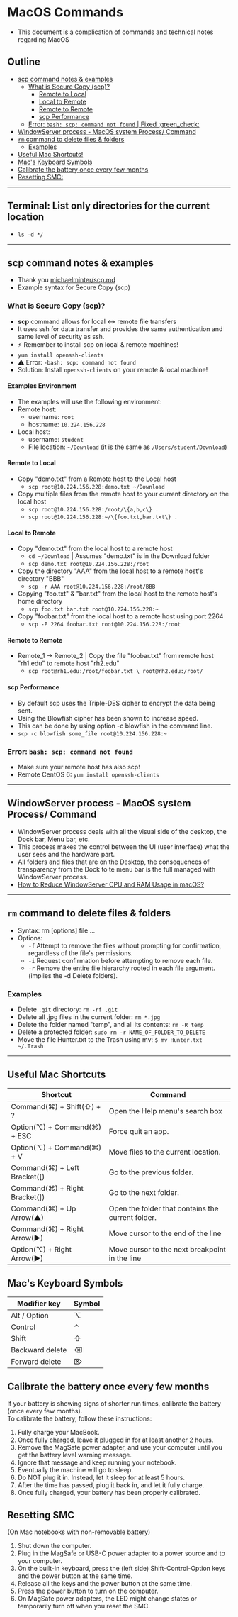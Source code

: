 # MacOS Commands <!-- omit in toc -->
  * This document is a complication of commands and technical notes regarding MacOS

## Outline <!-- omit in toc -->
  * [scp command notes & examples](#scp-command-notes--examples)
    * [What is Secure Copy (scp)?](#what-is-secure-copy-scp)
      * [Remote to Local](#remote-to-local)
      * [Local to Remote](#local-to-remote)
      * [Remote to Remote](#remote-to-remote)
      * [scp Performance](#scp-performance)
    * [Error: `bash: scp: command not found` | Fixed :green_check:](#error-bash-scp-command-not-found--fixed-green_check)
  * [WindowServer process - MacOS system Process/ Command](#windowserver-process---macos-system-process-command)
  * [`rm` command to delete files & folders](#rm-command-to-delete-files--folders)
    * [Examples](#examples)
  * [Useful Mac Shortcuts!](#useful-mac-shortcuts)
  * [Mac's Keyboard Symbols](#macs-keyboard-symbols)
  * [Calibrate the battery once every few months](#calibrate-the-battery-once-every-few-months)
  * [Resetting SMC:](#resetting-smc)

---

## Terminal: List only directories for the current location
  * `ls -d */`

---

## scp command notes & examples
  * Thank you [michaelminter/scp.md](https://gist.github.com/michaelminter/7377743)
  * Example syntax for Secure Copy (scp)

### What is Secure Copy (scp)?
  * **scp** command allows for local :left_right_arrow: remote file transfers
  * It uses ssh for data transfer and provides the same authentication and same level of security as ssh.
  * ⚡️ Remember to install scp on local & remote machines!
  * `yum install openssh-clients`
  * ⚠️ Error: `-bash: scp: command not found`
  * Solution: Install `openssh-clients` on your remote & local machine!

#### Examples Environment <!-- omit in toc -->
  * The examples will use the following environment:
  * Remote host:
    * username: `root`
    * hostname: `10.224.156.228`
  * Local host:
    * username: `student`
    * File location: `~/Download` (it is the same as `/Users/student/Download`)

#### Remote to Local
  * Copy "demo.txt" from a Remote host to the Local host
    * `scp root@10.224.156.228:demo.txt ~/Download`
  * Copy multiple files from the remote host to your current directory on the local host
    * `scp root@10.224.156.228:/root/\{a,b,c\} .`
    * `scp root@10.224.156.228:~/\{foo.txt,bar.txt\} .`

#### Local to Remote
  * Copy "demo.txt" from the local host to a remote host
    * `cd ~/Download` | Assumes "demo.txt" is in the Download folder
    * `scp demo.txt root@10.224.156.228:/root`
  * Copy the directory "AAA" from the local host to a remote host's directory "BBB"
    * `scp -r AAA root@10.224.156.228:/root/BBB`
  * Copying "foo.txt" & "bar.txt" from the local host to the remote host's home directory
    * `scp foo.txt bar.txt root@10.224.156.228:~`
  * Copy "foobar.txt" from the local host to a remote host using port 2264
    * `scp -P 2264 foobar.txt root@10.224.156.228:/root`

#### Remote to Remote
  * Remote_1 -> Remote_2 | Copy the file "foobar.txt" from remote host "rh1.edu" to remote host "rh2.edu"
    * `scp root@rh1.edu:/root/foobar.txt \ root@rh2.edu:/root/`

#### scp Performance
  * By default scp uses the Triple-DES cipher to encrypt the data being sent.
  * Using the Blowfish cipher has been shown to increase speed.
  * This can be done by using option -c blowfish in the command line.
  * `scp -c blowfish some_file root@10.224.156.228:~`

### Error: `bash: scp: command not found`
  * Make sure your remote host has also scp!
  * Remote CentOS 6: `yum install openssh-clients`

---

## WindowServer process - MacOS system Process/ Command
  * WindowServer process deals with all the visual side of the desktop, the Dock bar, Menu bar, etc.
  * This process makes the control between the UI (user interface) what the user sees and the hardware part.
  * All folders and files that are on the Desktop, the consequences of transparency from the Dock to te menu bar is the full managed with WindowServer process.
  * [How to Reduce WindowServer CPU and RAM Usage in macOS?](https://osxtips.net/how-to-reduce-windowserver-cpu-and-ram-usage-in-macos/)

---
## `rm` command to delete files & folders
  * Syntax:  rm [options] file ...
  * Options:
    * `-f`   Attempt to remove the files without prompting for confirmation, regardless of the file's permissions.
    * `-i`   Request confirmation before attempting to remove each file.
    * `-r`   Remove the entire file hierarchy rooted in each file argument. (implies the -d  Delete folders).
### Examples
  * Delete `.git` directory: `rm -rf .git`
  * Delete all .jpg files in the current folder: `rm *.jpg`
  * Delete the folder named "temp", and all its contents: `rm -R temp`
  * Delete a protected folder: `sudo rm -r NAME_OF_FOLDER_TO_DELETE`
  * Move the file Hunter.txt to the Trash using mv: `$ mv Hunter.txt ~/.Trash`

---
## Useful Mac Shortcuts

| Shortcut                      | Command                                           |
| ----------------------------- | ------------------------------------------------- |
| Command(⌘) + Shift(⇧) + ?     | Open the Help menu's search box                   |
| Option(⌥) + Command(⌘) + ESC  | Force quit an app.                                |
| Option(⌥) + Command(⌘) + V    | Move files to the current location.               |
| Command(⌘) + Left Bracket([)  | Go to the previous folder.                        |
| Command(⌘) + Right Bracket(]) | Go to the next folder.                            |
| Command(⌘) + Up Arrow(▲)      | Open the folder that contains the current folder. |
| Command(⌘) + Right Arrow(►)   | Move cursor to the end of the line                |
| Option(⌥) + Right Arrow(►)    | Move cursor to the next breakpoint in the line    |

## Mac's Keyboard Symbols

| Modifier key    | Symbol |
| --------------- | ------ |
| Alt / Option    | ⌥      |
| Control         | ⌃      |
| Shift           | ⇧      |
| Backward delete | ⌫      |
| Forward delete  | ⌦      |

## Calibrate the battery once every few months
If your battery is showing signs of shorter run times, calibrate the battery (once every few months).  
To calibrate the battery, follow these instructions:
1. Fully charge your MacBook.
2. Once fully charged, leave it plugged in for at least another 2 hours.
3. Remove the MagSafe power adapter, and use your computer until you get the battery level warning message.
4. Ignore that message and keep running your notebook.
5. Eventually the machine will go to sleep.
6. Do NOT plug it in. Instead, let it sleep for at least 5 hours.
7. After the time has passed, plug it back in, and let it fully charge.
8. Once fully charged, your battery has been properly calibrated.

## Resetting SMC
(On Mac notebooks with non-removable battery)
1. Shut down the computer.
2. Plug in the MagSafe or USB-C power adapter to a power source and to your computer.
3. On the built-in keyboard, press the (left side) Shift-Control-Option keys and the power button at the same time.
4. Release all the keys and the power button at the same time.
5. Press the power button to turn on the computer.
6. On MagSafe power adapters, the LED might change states or temporarily turn off when you reset the SMC.
